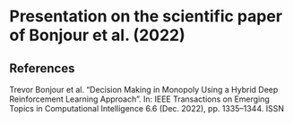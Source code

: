 # Presentation on the scientific paper of Bonjour et al. (2022)

## References

Trevor Bonjour et al. “Decision Making in Monopoly Using a Hybrid Deep Reinforcement
Learning Approach”. In: IEEE Transactions on Emerging Topics in Computational Intelligence
6.6 (Dec. 2022), pp. 1335–1344. ISSN
